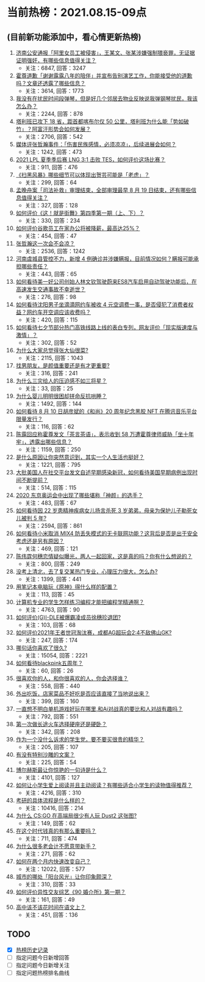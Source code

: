 # 当前热榜：2021.08.15-09点
## (目前新功能添加中，看心情更新热榜)
1. [济南公安通报「阿里女员工被侵害」，王某文、张某涉嫌强制猥亵罪，无证据证明强奸，有哪些信息值得关注？](https://www.zhihu.com/question/479769036)
    * 关注：6847, 回答：3247
2. [霍尊道歉「谢谢露露八年的陪伴」并宣布告别演艺工作，你能接受他的道歉吗？文章还透露了哪些信息？](https://www.zhihu.com/question/479798448)
    * 关注：3614, 回答：1773
3. [我没有在扰民时间段弹琴，但是好几个邻居去物业反映说我弹钢琴扰民，我该怎么办？](https://www.zhihu.com/question/370078227)
    * 关注：2244, 回答：878
4. [塔利班已攻下 18 省，距首都喀布尔仅 50 公里，塔利班为什么能「势如破竹」？阿富汗形势会如何发展？](https://www.zhihu.com/question/479663983)
    * 关注：2706, 回答：542
5. [媒体评张哲瀚事件：「伤害民族感情，必须凉凉」，后续进展会如何？](https://www.zhihu.com/question/479538653)
    * 关注：1242, 回答：473
6. [2021 LPL 夏季季后赛 LNG 3:1 击败 TES，如何评价这场比赛？](https://www.zhihu.com/question/479728550)
    * 关注：911, 回答：476
7. [《扫黑风暴》哪些细节可以体现出贺芸可能是「老虎」？](https://www.zhihu.com/question/478670392)
    * 关注：299, 回答：64
8. [孟晚舟案「司法补救」审理结束，全部审理最早 8 月 19 日结束，还有哪些信息值得关注？](https://www.zhihu.com/question/478871789)
    * 关注：327, 回答：128
9. [如何评价《这！就是街舞》第四季第一期（上、下）？](https://www.zhihu.com/question/464202790)
    * 关注：330, 回答：234
10. [如何评价谷歌员工在家办公将被降薪，最高达25%？](https://www.zhihu.com/question/479137548)
    * 关注：454, 回答：47
11. [张哲瀚这一次会不会凉？](https://www.zhihu.com/question/479421676)
    * 关注：2536, 回答：1242
12. [河南虞城县管控不力，新增 4 例确诊并涉嫌瞒报，目前情况如何？瞒报可能承担哪些责任？](https://www.zhihu.com/question/479682607)
    * 关注：443, 回答：65
13. [如何看待美一好公司创始人林文钦驾驶蔚来ES8汽车启用自动驾驶功能后，在高速发生交通事故不幸逝世？](https://www.zhihu.com/question/479791258)
    * 关注：276, 回答：98
14. [如何看待沈阳男子坐滴滴网约车被收 4 元空调费一事，是否侵犯了消费者权益？网约车开空调应该收费吗？](https://www.zhihu.com/question/479351085)
    * 关注：420, 回答：115
15. [如何看待七夕节部分热门高铁线路上线的表白专列，网友评价「现实版速度与激情」？](https://www.zhihu.com/question/479649097)
    * 关注：302, 回答：52
16. [为什么大家总觉得张大仙很菜?](https://www.zhihu.com/question/384371807)
    * 关注：2115, 回答：1043
17. [找男朋友，是颜值重要还是有才更重要?](https://www.zhihu.com/question/478787886)
    * 关注：316, 回答：241
18. [为什么三灾给人的压迫感不如三将星？](https://www.zhihu.com/question/479536718)
    * 关注：33, 回答：25
19. [为什么婴儿明明很困却拼命反抗哄睡？](https://www.zhihu.com/question/326867217)
    * 关注：1492, 回答：144
20. [如何看待 8 月 10 日胡彦斌的《和尚》20 周年纪念黑胶 NFT 在腾讯音乐平台限量发行？](https://www.zhihu.com/question/479562120)
    * 关注：116, 回答：62
21. [陈露回应称霍尊发文「茶言茶语」，表示收到 58 万遭霍尊律师威胁「坐十年牢」，透露出哪些信息？](https://www.zhihu.com/question/479812708)
    * 关注：1159, 回答：250
22. [是什么原因让你突然意识到，其实一个人生活也挺好？](https://www.zhihu.com/question/470094132)
    * 关注：1221, 回答：795
23. [大批美国人在社交平台发文自述早期感染新冠，如何看待美国早期病例出现时间不断提前？](https://www.zhihu.com/question/479038825)
    * 关注：514, 回答：115
24. [2020 东京奥运会中出现了哪些堪称「神颜」的选手？](https://www.zhihu.com/question/474358765)
    * 关注：483, 回答：67
25. [如何看待因 22 岁患精神疾病女儿扬言杀死 3 岁弟弟，母亲为保护儿子勒死女儿被判 5 年?](https://www.zhihu.com/question/478866199)
    * 关注：2594, 回答：861
26. [如何看待小米取消 MIX4 防丢失模式的无卡联网功能？这背后是否是出于安全考虑还是另有原因？](https://www.zhihu.com/question/479568890)
    * 关注：469, 回答：121
27. [陈伟霆何穗恋情疑似曝光，两人一起回家，这是真的吗？你有什么想说的？](https://www.zhihu.com/question/479675405)
    * 关注：800, 回答：249
28. [没考上清北，去了复交某热门专业，心理压力很大，怎么办?](https://www.zhihu.com/question/476487931)
    * 关注：1399, 回答：441
29. [用笔记本电脑玩《原神》得什么样的配置？](https://www.zhihu.com/question/362510742)
    * 关注：113, 回答：45
30. [计算机专业的学生怎样练习编程才能把编程学精通啊？](https://www.zhihu.com/question/263445600)
    * 关注：4763, 回答：90
31. [如何评价(G)I-DLE被爆霸凌成员徐穗珍退团?](https://www.zhihu.com/question/479774061)
    * 关注：103, 回答：68
32. [如何评价2021年王者世冠淘汰赛，成都AG超玩会2:4不敌佛山GK?](https://www.zhihu.com/question/479792777)
    * 关注：247, 回答：174
33. [哪句话你喜欢了很久?](https://www.zhihu.com/question/419794956)
    * 关注：15054, 回答：2221
34. [如何看待blackpink五周年？](https://www.zhihu.com/question/478599370)
    * 关注：60, 回答：26
35. [很喜欢你的人，和你很喜欢的人，你会选择谁？](https://www.zhihu.com/question/478482726)
    * 关注：558, 回答：440
36. [外出吃饭，店家菜品不好吃是否应该直接了当地说出来？](https://www.zhihu.com/question/477139405)
    * 关注：399, 回答：160
37. [一直想不明白单机游戏好玩在哪里,和Ai对战真的要比和人对战有趣吗？](https://www.zhihu.com/question/478958625)
    * 关注：792, 回答：551
38. [第一次做长途火车选择硬座还是硬卧？](https://www.zhihu.com/question/474733219)
    * 关注：342, 回答：208
39. [作为一个没什么诉求的学生党，要不要买很贵的精华？](https://www.zhihu.com/question/311499151)
    * 关注：205, 回答：107
40. [有没有特别沙雕的文案？](https://www.zhihu.com/question/472643846)
    * 关注：225, 回答：54
41. [博尔赫斯最让你惊艳的一句诗是什么？](https://www.zhihu.com/question/30255353)
    * 关注：4101, 回答：127
42. [如何让小学生爱上阅读并且主动阅读？有哪些适合小学生的读物值得推荐？](https://www.zhihu.com/question/20298114)
    * 关注：4216, 回答：310
43. [考研的具体流程是什么样的？](https://www.zhihu.com/question/265779057)
    * 关注：10416, 回答：214
44. [为什么 CS:GO 在高端局很少有人玩 Dust2 这张图?](https://www.zhihu.com/question/447114127)
    * 关注：149, 回答：62
45. [在这个时代钱真的有那么重要吗？](https://www.zhihu.com/question/476195543)
    * 关注：711, 回答：474
46. [为什么很多老会计不愿意带新手？](https://www.zhihu.com/question/41897655)
    * 关注：271, 回答：62
47. [如何在两个月内快速改变自己？](https://www.zhihu.com/question/451986493)
    * 关注：12022, 回答：577
48. [城市的哪处「阳台风光」让你印象颇深？](https://www.zhihu.com/question/474157373)
    * 关注：310, 回答：33
49. [如何评价异性交友综艺《90 婚介所》第一期？](https://www.zhihu.com/question/479523308)
    * 关注：161, 回答：49
50. [高中该不该花时间在语文上？](https://www.zhihu.com/question/471034401)
    * 关注：451, 回答：136
## TODO
* [x] [热榜历史记录](hot_history/AllHot.md)
* [ ] 指定问题今日新增回答
* [ ] 指定问题今日新增关注
* [ ] 指定问题热榜排名曲线
